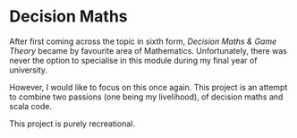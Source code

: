# Decision Maths

After first coming across the topic in sixth form, *Decision Maths & Game Theory* became by favourite area of Mathematics.
Unfortunately, there was never the option to specialise in this module during my final year of university.

However, I would like to focus on this once again. This project is an attempt to combine two passions (one being my livelihood), of decision maths and scala code. 

This project is purely recreational.
 
